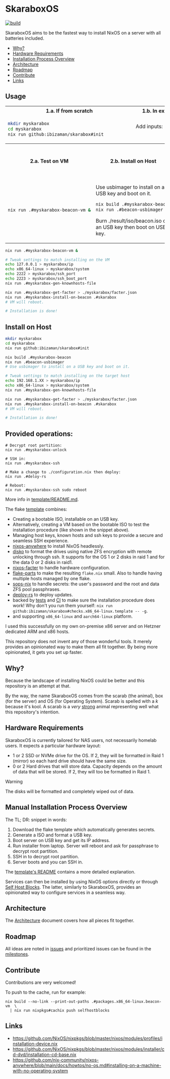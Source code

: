 # SkaraboxOS

[![build](https://github.com/ibizaman/skarabox/actions/workflows/build.yaml/badge.svg)](https://github.com/ibizaman/skarabox/actions/workflows/build.yaml)

SkaraboxOS aims to be the fastest way to install NixOS on a server
with all batteries included.

<!--toc:start-->
- [Why?](#why)
- [Hardware Requirements](#hardware-requirements)
- [Installation Process Overview](#installation-process-overview)
- [Architecture](#architecture)
- [Roadmap](#roadmap)
- [Contribute](#contribute)
- [Links](#links)
<!--toc:end-->

## Usage

<table>
<tr>
<th colspan="3">1.a. If from scratch</th>
<th colspan="3">1.b. In existing repo</th>
</tr>
<tr>
<td colspan="3">

```bash
mkdir myskarabox
cd myskarabox
nix run github:ibizaman/skarabox#init
```
</td>
<td colspan="3">

Add inputs:

```bash
```
</td>
</tr>

<tr>
<th colspan="2">2.a. Test on VM</th>
<th colspan="2">2.b. Install on Host</th>
<th colspan="2">2.c. Install on Cloud Instance</t0>
</tr>
<tr>
<td colspan="2">

```bash
nix run .#myskarabox-beacon-vm &
```
</td>
<td colspan="2">

Use usbimager to install on a USB key and boot on it.

```bash
nix build .#myskarabox-beacon
nix run .#beacon-usbimager
```

Burn ./result/iso/beacon.iso on an USB key
then boot on USB key.

</td>
<td colspan="2">
For Hetzner, start in recovery mode.
</td>
</tr>
</table>


```bash
nix run .#myskarabox-beacon-vm &

# Tweak settings to match installing on the VM
echo 127.0.0.1 > myskarabox/ip
echo x86_64-linux > myskarabox/system
echo 2222 > myskarabox/ssh_port
echo 2223 > myskarabox/ssh_boot_port
nix run .#myskarabox-gen-knownhosts-file

nix run .#myskarabox-get-facter > ./myskarabox/facter.json
nix run .#myskarabox-install-on-beacon .#skarabox
# VM will reboot.

# Installation is done!
```

## Install on Host


```bash
mkdir myskarabox
cd myskarabox
nix run github:ibizaman/skarabox#init

nix build .#myskarabox-beacon
nix run .#beacon-usbimager
# Use usbimager to install on a USB key and boot on it.

# Tweak settings to match installing on the target host
echo 192.168.1.XX > myskarabox/ip
echo x86_64-linux > myskarabox/system
nix run .#myskarabox-gen-knownhosts-file

nix run .#myskarabox-get-facter > ./myskarabox/facter.json
nix run .#myskarabox-install-on-beacon .#skarabox
# VM will reboot.

# Installation is done!
```

## Provided operations:

```
# Decrypt root partition:
nix run .#myskarabox-unlock

# SSH in:
nix run .#myskarabox-ssh

# Make a change to ./configuration.nix then deploy:
nix run .#deloy-rs

# Reboot:
nix run .#myskarabox-ssh sudo reboot
```

More info in [template/README.md](./template/README.md).

The flake [template](./template) combines:
- Creating a bootable ISO, installable on an USB key.
- Alternatively, creating a VM based on the bootable ISO
  to test the installation procedure (like shown in the snippet above).
- Managing host keys, known hosts and ssh keys
  to provide a secure and seamless SSH experience.
- [nixos-anywhere][] to install NixOS headlessly.
- [disko][] to format the drives using native ZFS encryption with remote unlocking through ssh.
  It supports for the OS 1 or 2 disks in raid 1
  and for the data 0 or 2 disks in raid1.
- [nixos-facter][] to handle hardware configuration.
- [flake-parts][] to make the resulting `flake.nix` small.
  Also to handle having multiple hosts managed by one flake.
- [sops-nix][] to handle secrets: the user's password and the root and data ZFS pool passphrases.
- [deploy-rs][] to deploy updates.
- backed by [tests][] and [CI][] to make sure the installation procedure does work!
  Why don't you run them yourself: `nix run github:ibizaman/skarabox#checks.x86_64-linux.template -- -g`.
- and supporting `x86_64-linux` and `aarch64-linux` platform.

I used this successfully on my own on-premise x86 server
and on Hetzner dedicated ARM and x86 hosts.

[nixos-anywhere]: https://github.com/nix-community/nixos-anywhere
[disko]: https://github.com/nix-community/disko
[nixos-facter]: https://github.com/nix-community/nixos-facter
[flake-parts]: https://flake.parts/
[sops-nix]: https://github.com/Mic92/sops-nix
[deploy-rs]: https://github.com/serokell/deploy-rs
[tests]: ./tests/default.nix
[CI]: ./.github/workflows/build.yaml

This repository does not invent any of those wonderful tools.
It merely provides an opinionated way to make them all fit together.
By being more opinionated, it gets you set up faster.

## Why?

Because the landscape of installing NixOS could be better
and this repository is an attempt at that.

By the way, the name SkaraboxOS comes from the scarab (the animal),
box (for the server) and OS (for Operating System).
Scarab is spelled with a _k_ because it's kool.
A scarab is a _very_ [strong][] animal representing well what this repository's intention.

[strong]: https://en.wikipedia.org/wiki/Dung_beetle#Ecology_and_behavior

## Hardware Requirements

SkaraboxOS is currently tailored for NAS users, not necessarily homelab users.
It expects a particular hardware layout:

- 1 or 2 SSD or NVMe drive for the OS.
  If 2, they will be formatted in Raid 1 (mirror) so each hard drive should have the same size.
- 0 or 2 Hard drives that will store data.
  Capacity depends on the amount of data that will be stored.
  If 2, they will too be formatted in Raid 1.

> [!WARNING]
> The disks will be formatted and completely wiped out of data.

## Manual Installation Process Overview

The TL; DR: snippet in words:

1. Download the flake template
   which automatically generates secrets.
2. Generate a ISO and format a USB key.
3. Boot server on USB key and get its IP address.
4. Run installer from laptop.
   Server will reboot and ask for passphrase to decrypt root partition.
5. SSH in to decrypt root partition.
6. Server boots and you can SSH in.

The [template's README](./template/README.md) contains a more detailed explanation.

Services can then be installed by using NixOS options directly
or through [Self Host Blocks](https://github.com/ibizaman/selfhostblocks).
The latter, similarly to SkaraboxOS, provides an opinionated way to configure services in a seamless way.

## Architecture

The [Architecture][] document covers how all pieces fit together.

[Architecture]: ./docs/architecture.md

## Roadmap

All ideas are noted in [issues][]
and prioritized issues can be found in the [milestones][].

[issues]: https://github.com/ibizaman/skarabox/issues
[milestones]: https://github.com/ibizaman/skarabox/milestones

## Contribute

Contributions are very welcomed!

To push to the cache, run for example:

```
nix build --no-link --print-out-paths .#packages.x86_64-linux.beacon-vm  \
  | nix run nixpkgs#cachix push selfhostblocks
```

## Links

- https://github.com/NixOS/nixpkgs/blob/master/nixos/modules/profiles/installation-device.nix
- https://github.com/NixOS/nixpkgs/blob/master/nixos/modules/installer/cd-dvd/installation-cd-base.nix
- https://github.com/nix-community/nixos-anywhere/blob/main/docs/howtos/no-os.md#installing-on-a-machine-with-no-operating-system
